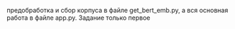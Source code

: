 предобработка и сбор корпуса в файле get_bert_emb.py, а вся основная работа в файле app.py. Задание только первое

